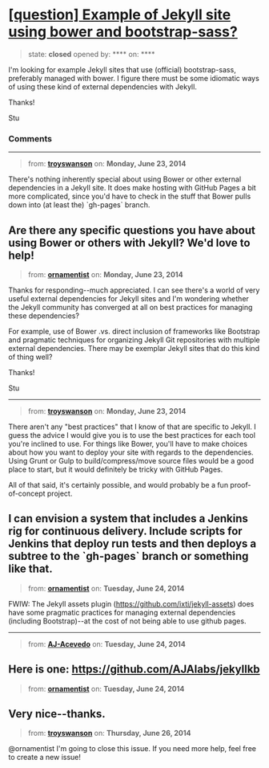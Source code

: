 # [[question] Example of Jekyll site using bower and bootstrap-sass?](https://github.com/jekyll/jekyll-help/issues/82)

> state: **closed** opened by: **** on: ****

I&#x27;m looking for example Jekyll sites that use (official) bootstrap-sass, preferably managed with bower. I figure there must be some idiomatic ways of using these kind of external dependencies with Jekyll.

Thanks!

Stu   

### Comments

---
> from: [**troyswanson**](https://github.com/jekyll/jekyll-help/issues/82#issuecomment-46864692) on: **Monday, June 23, 2014**

There&#x27;s nothing inherently special about using Bower or other external dependencies in a Jekyll site. It does make hosting with GitHub Pages a bit more complicated, since you&#x27;d have to check in the stuff that Bower pulls down into (at least the) &#x60;gh-pages&#x60; branch.

Are there any specific questions you have about using Bower or others with Jekyll? We&#x27;d love to help!
---
> from: [**ornamentist**](https://github.com/jekyll/jekyll-help/issues/82#issuecomment-46904544) on: **Monday, June 23, 2014**

Thanks for responding--much appreciated. I can see there&#x27;s a world of very useful external dependencies for Jekyll sites and I&#x27;m wondering whether the Jekyll community has converged at all on best practices for managing these dependencies?

For example, use of Bower .vs. direct inclusion of frameworks like Bootstrap and pragmatic techniques for organizing Jekyll Git repositories with multiple external dependencies. There may be exemplar Jekyll sites that do this kind of thing well?

Thanks!

Stu


---
> from: [**troyswanson**](https://github.com/jekyll/jekyll-help/issues/82#issuecomment-46905659) on: **Monday, June 23, 2014**

There aren&#x27;t any &quot;best practices&quot; that I know of that are specific to Jekyll. I guess the advice I would give you is to use the best practices for each tool you&#x27;re inclined to use. For things like Bower, you&#x27;ll have to make choices about how you want to deploy your site with regards to the dependencies. Using Grunt or Gulp to build/compress/move source files would be a good place to start, but it would definitely be tricky with GitHub Pages.

All of that said, it&#x27;s certainly possible, and would probably be a fun proof-of-concept project.

I can envision a system that includes a Jenkins rig for continuous delivery. Include scripts for Jenkins that deploy run tests and then deploys a subtree to the &#x60;gh-pages&#x60; branch or something like that.
---
> from: [**ornamentist**](https://github.com/jekyll/jekyll-help/issues/82#issuecomment-47056967) on: **Tuesday, June 24, 2014**

FWIW: The Jekyll assets plugin (https://github.com/ixti/jekyll-assets) does have some pragmatic practices for managing external dependencies (including Bootstrap)--at the cost of not being able to use github pages.

---
> from: [**AJ-Acevedo**](https://github.com/jekyll/jekyll-help/issues/82#issuecomment-47057350) on: **Tuesday, June 24, 2014**

Here is one: https://github.com/AJAlabs/jekyllkb
---
> from: [**ornamentist**](https://github.com/jekyll/jekyll-help/issues/82#issuecomment-47057734) on: **Tuesday, June 24, 2014**

Very nice--thanks.
---
> from: [**troyswanson**](https://github.com/jekyll/jekyll-help/issues/82#issuecomment-47247368) on: **Thursday, June 26, 2014**

@ornamentist I&#x27;m going to close this issue. If you need more help, feel free to create a new issue!
